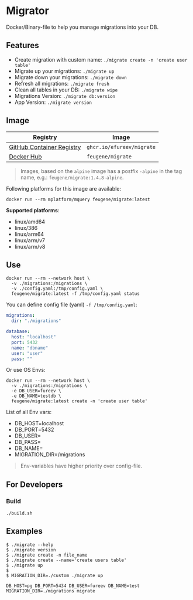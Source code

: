 # Migrator

Docker/Binary-file to help you manage migrations into your DB.

## Features

- Create migration with custom name: `./migrate create -n 'create user table'`
- Migrate up your migrations: `./migrate up`
- Migrate down your migrations: `./migrate down`
- Refresh all migrations: `./migrate fresh`
- Clean all tables in your DB: `./migrate wipe`
- Migrations Version: `./migrate db:version`
- App Version: `./migrate version`

## Image

| Registry                                            | Image                     |
|-----------------------------------------------------|---------------------------|
| [GitHub Container Registry][link_github_containers] | `ghcr.io/efureev/migrate` |
| [Docker Hub][link_docker_tags]                      | `feugene/migrate`         |

> Images, based on the `alpine` image has a postfix `-alpine` in the tag name, e.g.: `feugene/migrate:1.4.8-alpine`.

Following platforms for this image are available:

```shell
docker run --rm mplatform/mquery feugene/migrate:latest
```

**Supported platforms**:

- linux/amd64
- linux/386
- linux/arm64
- linux/arm/v7
- linux/arm/v8

## Use

```shell
docker run --rm --network host \
  -v ./migrations:/migrations \
  -v ./config.yaml:/tmp/config.yaml \
  feugene/migrate:latest -f /tmp/config.yaml status
```

You can define config file (yaml) `-f /tmp/config.yaml`:

```yaml
migrations:
  dir: "./migrations"

database:
  host: "localhost"
  port: 5432
  name: "dbname"
  user: "user"
  pass: ""
```

Or use OS Envs:

```shell
docker run --rm --network host \
  -v ./migrations:/migrations \
  -e DB_USER=fureev \
  -e DB_NAME=testdb \
  feugene/migrate:latest create -n 'create user table'
```

List of all Env vars:

- DB_HOST=localhost
- DB_PORT=5432
- DB_USER=
- DB_PASS=
- DB_NAME=
- MIGRATION_DIR=/migrations


>Env-variables have higher priority over config-file.

## For Developers

### Build

```shell
./build.sh
```

## Examples

```shell
$ ./migrate --help
$ ./migrate version
$ ./migrate create -n file_name
$ ./migrate create --name='create users table'
$ ./migrate up
$
$ MIGRATION_DIR=./custom ./migrate up 
```

```shell
DB_HOST=pg DB_PORT=5434 DB_USER=fureev DB_NAME=test MIGRATION_DIR=./migrations migrate 
```

[link_docker_tags]:https://github.com/efureev/db-migrator/tags
[link_github_containers]:https://github.com/efureev/db-migrator/pkgs/container/migrate